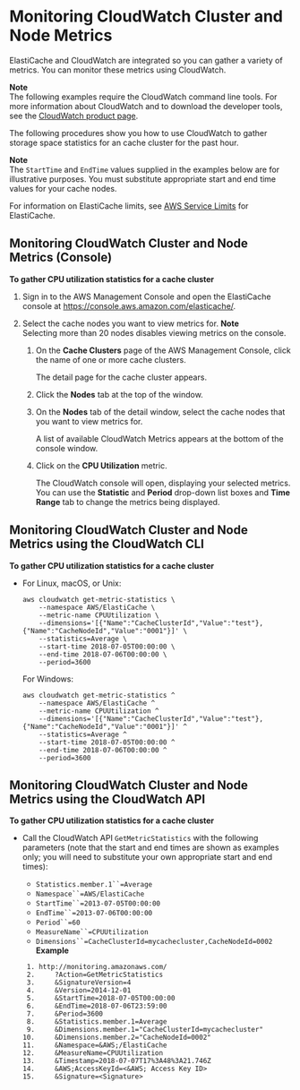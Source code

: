 # Monitoring CloudWatch Cluster and Node Metrics<a name="CloudWatchMetrics"></a>

ElastiCache and CloudWatch are integrated so you can gather a variety of metrics\. You can monitor these metrics using CloudWatch\. 

**Note**  
The following examples require the CloudWatch command line tools\. For more information about CloudWatch and to download the developer tools, see the [ CloudWatch product page](https://aws.amazon.com/cloudwatch)\. 

The following procedures show you how to use CloudWatch to gather storage space statistics for an cache cluster for the past hour\. 

**Note**  
The `StartTime` and `EndTime` values supplied in the examples below are for illustrative purposes\. You must substitute appropriate start and end time values for your cache nodes\.

For information on ElastiCache limits, see [AWS Service Limits](https://docs.aws.amazon.com/general/latest/gr/aws_service_limits.html#limits_elasticache) for ElastiCache\.

## Monitoring CloudWatch Cluster and Node Metrics \(Console\)<a name="CloudWatchMetrics.CON"></a>

 **To gather CPU utilization statistics for a cache cluster** 

1. Sign in to the AWS Management Console and open the ElastiCache console at [ https://console\.aws\.amazon\.com/elasticache/](https://console.aws.amazon.com/elasticache/)\.

1. Select the cache nodes you want to view metrics for\. 
**Note**  
Selecting more than 20 nodes disables viewing metrics on the console\.

   1. On the **Cache Clusters** page of the AWS Management Console, click the name of one or more cache clusters\.

      The detail page for the cache cluster appears\. 

   1. Click the **Nodes** tab at the top of the window\.

   1. On the **Nodes** tab of the detail window, select the cache nodes that you want to view metrics for\.

      A list of available CloudWatch Metrics appears at the bottom of the console window\. 

   1. Click on the **CPU Utilization** metric\. 

      The CloudWatch console will open, displaying your selected metrics\. You can use the **Statistic** and **Period** drop\-down list boxes and **Time Range** tab to change the metrics being displayed\. 

## Monitoring CloudWatch Cluster and Node Metrics using the CloudWatch CLI<a name="CloudWatchMetrics.CLI"></a>

 **To gather CPU utilization statistics for a cache cluster** 
+ For Linux, macOS, or Unix:

  ```
  aws cloudwatch get-metric-statistics \
      --namespace AWS/ElastiCache \
      --metric-name CPUUtilization \
      --dimensions='[{"Name":"CacheClusterId","Value":"test"},{"Name":"CacheNodeId","Value":"0001"}]' \					
      --statistics=Average \
      --start-time 2018-07-05T00:00:00 \
      --end-time 2018-07-06T00:00:00 \
      --period=3600
  ```

  For Windows:

  ```
  aws cloudwatch get-metric-statistics ^
      --namespace AWS/ElastiCache ^
      --metric-name CPUUtilization ^
      --dimensions='[{"Name":"CacheClusterId","Value":"test"},{"Name":"CacheNodeId","Value":"0001"}]' ^
      --statistics=Average ^
      --start-time 2018-07-05T00:00:00 ^
      --end-time 2018-07-06T00:00:00 ^
      --period=3600
  ```

## Monitoring CloudWatch Cluster and Node Metrics using the CloudWatch API<a name="CloudWatchMetrics.API"></a>

 **To gather CPU utilization statistics for a cache cluster** 
+ Call the CloudWatch API `GetMetricStatistics` with the following parameters \(note that the start and end times are shown as examples only; you will need to substitute your own appropriate start and end times\):
  + `Statistics.member.1``=Average`
  + `Namespace``=AWS/ElastiCache`
  + `StartTime``=2013-07-05T00:00:00`
  + `EndTime``=2013-07-06T00:00:00`
  + `Period``=60`
  + `MeasureName``=CPUUtilization`
  + `Dimensions``=CacheClusterId=mycachecluster,CacheNodeId=0002`  
**Example**  

  ```
   1. http://monitoring.amazonaws.com/
   2.     ?Action=GetMetricStatistics
   3.     &SignatureVersion=4
   4.     &Version=2014-12-01
   5.     &StartTime=2018-07-05T00:00:00
   6.     &EndTime=2018-07-06T23:59:00
   7.     &Period=3600
   8.     &Statistics.member.1=Average
   9.     &Dimensions.member.1="CacheClusterId=mycachecluster"
  10.     &Dimensions.member.2="CacheNodeId=0002"
  11.     &Namespace=&AWS;/ElastiCache
  12.     &MeasureName=CPUUtilization						
  13.     &Timestamp=2018-07-07T17%3A48%3A21.746Z
  14.     &AWS;AccessKeyId=<&AWS; Access Key ID>
  15.     &Signature=<Signature>
  ```